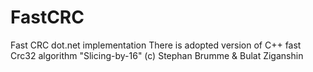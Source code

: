 # FastCRC
Fast CRC dot.net implementation
There is adopted version of C++ fast Crc32 algorithm "Slicing-by-16" (c) Stephan Brumme & Bulat Ziganshin
